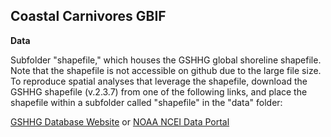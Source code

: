 ## **Coastal Carnivores GBIF** 

**Data**

Subfolder "shapefile," which houses the GSHHG global shoreline shapefile. Note that the shapefile is not accessible on github due to the large file size. To reproduce spatial analyses that leverage the shapefile, download the GSHHG shapefile (v.2.3.7) from one of the following links, and place the shapefile within a subfolder called "shapefile" in the "data" folder:

[GSHHG Database Website](https://www.soest.hawaii.edu/pwessel/gshhg/) or [NOAA NCEI Data Portal](https://www.ngdc.noaa.gov/mgg/shorelines/)
